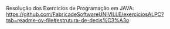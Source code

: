 Resolução dos Exercicios de Programação em JAVA: https://github.com/FabricadeSoftwareUNIVILLE/exerciciosALPC?tab=readme-ov-file#estrutura-de-decis%C3%A3o
